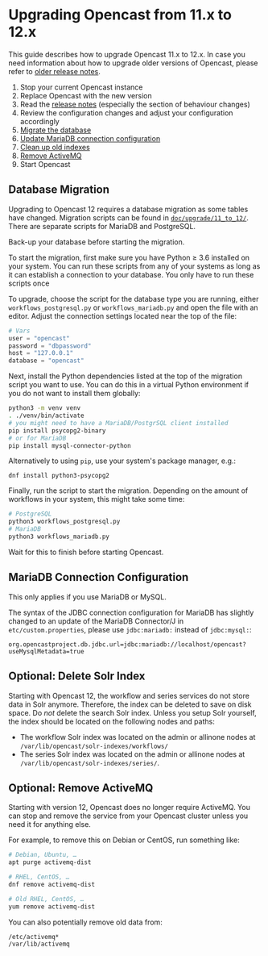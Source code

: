 Upgrading Opencast from 11.x to 12.x
====================================

This guide describes how to upgrade Opencast 11.x to 12.x.
In case you need information about how to upgrade older versions of Opencast,
please refer to [older release notes](https://docs.opencast.org).

1. Stop your current Opencast instance
2. Replace Opencast with the new version
3. Read the [release notes](releasenotes.md) (especially the section of behaviour changes)
4. Review the configuration changes and adjust your configuration accordingly
5. [Migrate the database](#database-migration)
6. [Update MariaDB connection configuration](#mariadb-connection-configuration)
7. [Clean up old indexes](#optional-delete-solr-index)
8. [Remove ActiveMQ](#optional-remove-activemq)
9. Start Opencast

Database Migration
------------------

Upgrading to Opencast 12 requires a database migration as some tables have changed.
Migration scripts can be found in
[`doc/upgrade/11_to_12/`](https://github.com/opencast/opencast/tree/r/12.x/docs/upgrade/11_to_12).
There are separate scripts for MariaDB and PostgreSQL.

<div class=warn>
Back-up your database before starting the migration.
</div>

To start the migration, first make sure you have Python ≥ 3.6 installed on your system.
You can run these scripts from any of your systems as long as it can establish a connection to your database.
You only have to run these scripts once

To upgrade, choose the script for the database type you are running,
either `workflows_postgresql.py` or `workflows_mariadb.py`
and open the file with an editor. Adjust the connection settings located near the top of the file:

```py
# Vars
user = "opencast"
password = "dbpassword"
host = "127.0.0.1"
database = "opencast"
```

Next, install the Python dependencies listed at the top of the migration script you want to use.
You can do this in a virtual Python environment if you do not want to install them globally:

```sh
python3 -m venv venv
. ./venv/bin/activate
# you might need to have a MariaDB/PostgrSQL client installed
pip install psycopg2-binary
# or for MariaDB
pip install mysql-connector-python
```

Alternatively to using `pip`, use your system's package manager, e.g.:

```
dnf install python3-psycopg2
```

Finally, run the script to start the migration.
Depending on the amount of workflows in your system, this might take some time:

```sh
# PostgreSQL
python3 workflows_postgresql.py
# MariaDB
python3 workflows_mariadb.py
```

Wait for this to finish before starting Opencast.


MariaDB Connection Configuration
--------------------------------

This only applies if you use MariaDB or MySQL.

The syntax of the JDBC connection configuration for MariaDB has slightly changed to an update of the MariaDB
Connector/J in `etc/custom.properties`, please use `jdbc:mariadb:` instead of `jdbc:mysql:`:

```properties
org.opencastproject.db.jdbc.url=jdbc:mariadb://localhost/opencast?useMysqlMetadata=true
```


Optional: Delete Solr Index
---------------------------

Starting with Opencast 12, the workflow and series services do not store data in Solr anymore.
Therefore, the index can be deleted to save on disk space.
Do _not_ delete the search Solr index.
Unless you setup Solr yourself, the index should be located on the following nodes and paths:

- The workflow Solr index was located on the admin or allinone nodes at
  `/var/lib/opencast/solr-indexes/workflows/`
- The series Solr index was located on the admin or allinone nodes at
  `/var/lib/opencast/solr-indexes/series/`.


Optional: Remove ActiveMQ
-------------------------

Starting with version 12, Opencast does no longer require ActiveMQ.
You can stop and remove the service from your Opencast cluster unless you need it for anything else.

For example, to remove this on Debian or CentOS, run something like:

```sh
# Debian, Ubuntu, …
apt purge activemq-dist

# RHEL, CentOS, …
dnf remove activemq-dist

# Old RHEL, CentOS, …
yum remove activemq-dist
```

You can also potentially remove old data from:

```
/etc/activemq*
/var/lib/activemq
```
